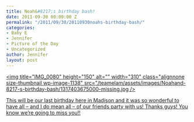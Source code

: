 ```yaml
---
title: Noah&#8217;s birthday bash!
date: 2011-09-30 00:00:00 Z
permalink: "/2011/09/30/20110930noahs-birthday-bash/"
categories:
- Baby E
- Jennifer
- Picture of the Day
- Uncategorized
author: Jennifer
layout: post
---
```


[<img title="IMG_0080" height="150" alt="" width="310" class="alignnone size-thumbnail wp-image-1138" src="/teamelam/assets/images/Noahand-8217-s-birthday-bash/1317403675000-missing.jpg />](http://www.flickr.com/photos/jenniferandJennifers_photos/sets/72157627666283253/)

[This will be our last birthday here in Madison and it was so wonderful to have all &#8211; and I do mean all &#8211; of our friends party with us! Thanks guys! You know we&#8217;re going to miss you!!](http://www.flickr.com/photos/jenniferandJennifers_photos/sets/72157627666283253/)

&nbsp;
